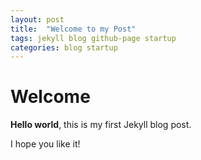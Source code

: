 ```yaml
---
layout: post
title:  "Welcome to my Post"
tags: jekyll blog github-page startup
categories: blog startup
---
```


# Welcome

**Hello world**, this is my first Jekyll blog post.

I hope you like it!